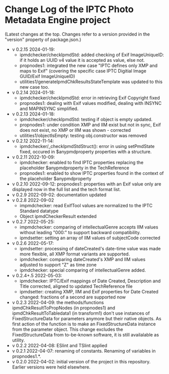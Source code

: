 # Change Log of the IPTC Photo Metadata Engine project

(Latest changes at the top. Changes refer to a version provided in the "version" property of package.json.)

* v 0.2.15 2024-01-19:
  * ipmdchecker/checkIpmdStd: added checking of Exif ImageUniqueID: if it holds an UUID v4 value it is accepted as value, else not.
  * propnodes1: integrated the new case "IPTC defines only XMP and maps to Exif" (covering the specific case IPTC Digitial Image GUID/Exif ImageUniqueID)
  * utilities1/generateIpmdChkResultsStateTemplate was updated to this new case too.
* v 0.2.14 2024-01-18:
  * ipmdchecker/checkIpmdStd: error in retrieving Exif Copyright fixed
  * propnodes1: dealing with Exif values modified, dealing with INSYNC and MAPINSYNC simplified.
* v 0.2.13 2024-01-18:
  * ipmdchecker/checkIpmdStd: testing if object is empty updated.
  * propnodes1: under condition XMP and IIM exist but not in sync, Exif does not exist, no XMP or IIM was shown - corrected
  * utilities1/objectIsEmpty: testing obj.constructor was removed
* v 0.2.12 2022-11-14:
  * ipmdchecker/_checkIpmdStdStruct(): error in using setPmdState fixed, occured in $anypmdproperty properties with a structure.
* v 0.2.11 2022-10-09:
  * ipmdchecker: enabled to find IPTC properties replacing the placeholder $anypmdproperty in the TechReference
  * propnodes1: enabled to show IPTC properties found in the context of the placeholder $anypmdproperty
* v 0.2.10 2022-09-12: propnodes1: properties with an Exif value only are displayed now in the full list and the tech format list.
* v 0.2.9 2022-09-02: documentation updated
* v 0.2.8 2022-09-02
  * impmdchecker: read ExifTool values are normalized to the IPTC Standard datatype
  * Object ipmdCheckerResult extended
* v 0.2.7 2022-05-25:
  * impmdchecker: comparing of intellectualGenre accepts IIM values without leading "000:" to support backward compatibility.
  * ipmdsetter: setting an array of IIM values of subjectCode corrected 
* v 0.2.6 2022-05-17:
  * ipmdsetter: processing of dateCreated's date-time value was made more flexible, all XMP format variants are supported. 
  * ipmdchecker: comparing dateCreated's XMP and IIM values adjusted to support "Z" as time zone
  * ipmdchecker: special comparing of intellectualGenre added. 
* v 0.2.4+.5 2022-05-03: 
  * ipmdchecker: IPTC/Exif mappings of Date Created, Description and Title corrected, aligned to updated TechReference file
  * ipmdsetter: creating XMP, IIM and Exif properties for Date Created changed: fractions of a second are supported now
* v 0.2.3 2022-04-09: the methods/functions ipmdChkResultToPropNodes (in propnodes1) and ipmdChkResultToTabledata1 (in transform1) don't use instances of FixedStructureData for parameters anymore but their native objects. As first action of the function is to make an FixedStructureData instance from the parameter object. This change excludes the FixedStructureData from to-be-known software, it is still availalable as utility.
* v 0.2.2 2022-04-08: ESlint and TSlint applied
* v 0.2.1 2022-04-07: renaming of constants. Renaming of variables in propnodes1.*.
* v 0.2.0 2022-04-02: initial version of the project in this repository. Earlier versions were held elsewhere.
